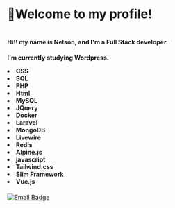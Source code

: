 <h1>👋Welcome to my profile!</h1>  

<div style="display:flex" align="center">
  
<spam>

<h4 align="left">
Hi!! my name is Nelson, and I'm a Full Stack developer. <br>
</h4> 
  
  
<h4 align="left">
 
I'm currently studying Wordpress.


<li>CSS</li>
<li>SQL</li>
<li>PHP</li>
<li>Html</li>
<li>MySQL</li>
<li>JQuery</li>
<li>Docker</li>
<li>Laravel</li>
<li>MongoDB</li>
<li>Livewire</li>
<li>Redis</li>
<li>Alpine.js</li>
<li>javascript</li>
<li>Tailwind.css</li>
<li>Slim Framework</li>
<li>Vue.js</li>

</h4>
 
</spam>
</div>

<div> 
<a href="mailto:nelsoncomer777@gmail.com">
 <img src="https://img.shields.io/badge/Email-nelsoncomer777@gmail.com-blue?style=social&logo=Gmail&logoColor=presence" alt="Email Badge">
</a>


</div>
